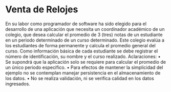 # Venta de Relojes
En su labor como programador de software ha sido elegido para el desarrollo de una aplicación que necesita un coordinador académico de un colegio, que desea calcular el promedio de 3 (tres) notas de un estudiante en un periodo determinado de un curso determinado. Este colegio evalúa a los estudiantes de forma permanente y calcula el promedio general del curso. Como información básica de cada estudiante se debe registrar el número de identificación, su nombre y el curso realizado.
Aclaraciones:
• Se supondrá que la aplicación solo se requiere para calcular el promedio de un único periodo especifico.
• Para efectos de mantener la simplicidad del ejemplo no se contemplan manejar persistencia en el almacenamiento de los datos.
• No se realiza validación, ni se verifica calidad en los datos ingresados.
